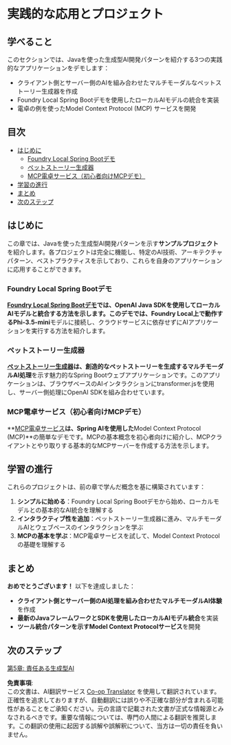 <!--
CO_OP_TRANSLATOR_METADATA:
{
  "original_hash": "df269f529a172a0197ef28460bf1da9f",
  "translation_date": "2025-07-25T11:01:21+00:00",
  "source_file": "04-PracticalSamples/README.md",
  "language_code": "ja"
}
-->
# 実践的な応用とプロジェクト

## 学べること
このセクションでは、Javaを使った生成型AI開発パターンを紹介する3つの実践的なアプリケーションをデモします：
- クライアント側とサーバー側のAIを組み合わせたマルチモーダルなペットストーリー生成器を作成
- Foundry Local Spring Bootデモを使用したローカルAIモデルの統合を実装
- 電卓の例を使ったModel Context Protocol (MCP) サービスを開発

## 目次

- [はじめに](../../../04-PracticalSamples)
  - [Foundry Local Spring Bootデモ](../../../04-PracticalSamples)
  - [ペットストーリー生成器](../../../04-PracticalSamples)
  - [MCP電卓サービス（初心者向けMCPデモ）](../../../04-PracticalSamples)
- [学習の進行](../../../04-PracticalSamples)
- [まとめ](../../../04-PracticalSamples)
- [次のステップ](../../../04-PracticalSamples)

## はじめに

この章では、Javaを使った生成型AI開発パターンを示す**サンプルプロジェクト**を紹介します。各プロジェクトは完全に機能し、特定のAI技術、アーキテクチャパターン、ベストプラクティスを示しており、これらを自身のアプリケーションに応用することができます。

### Foundry Local Spring Bootデモ

**[Foundry Local Spring Bootデモ](foundrylocal/README.md)**では、**OpenAI Java SDK**を使用してローカルAIモデルと統合する方法を示します。このデモでは、Foundry Local上で動作する**Phi-3.5-mini**モデルに接続し、クラウドサービスに依存せずにAIアプリケーションを実行する方法を紹介します。

### ペットストーリー生成器

**[ペットストーリー生成器](petstory/README.md)**は、創造的なペットストーリーを生成する**マルチモーダルAI処理**を示す魅力的なSpring Bootウェブアプリケーションです。このアプリケーションは、ブラウザベースのAIインタラクションにtransformer.jsを使用し、サーバー側処理にOpenAI SDKを組み合わせています。

### MCP電卓サービス（初心者向けMCPデモ）

**[MCP電卓サービス](mcp/calculator/README.md)**は、Spring AIを使用した**Model Context Protocol (MCP)**の簡単なデモです。MCPの基本概念を初心者向けに紹介し、MCPクライアントとやり取りする基本的なMCPサーバーを作成する方法を示します。

## 学習の進行

これらのプロジェクトは、前の章で学んだ概念を基に構築されています：

1. **シンプルに始める**：Foundry Local Spring Bootデモから始め、ローカルモデルとの基本的なAI統合を理解する
2. **インタラクティブ性を追加**：ペットストーリー生成器に進み、マルチモーダルAIとウェブベースのインタラクションを学ぶ
3. **MCPの基本を学ぶ**：MCP電卓サービスを試して、Model Context Protocolの基礎を理解する

## まとめ

**おめでとうございます！** 以下を達成しました：

- **クライアント側とサーバー側のAI処理を組み合わせたマルチモーダルAI体験**を作成
- **最新のJavaフレームワークとSDKを使用したローカルAIモデル統合**を実装
- **ツール統合パターンを示すModel Context Protocolサービス**を開発

## 次のステップ

[第5章: 責任ある生成型AI](../05-ResponsibleGenAI/README.md)

**免責事項**:  
この文書は、AI翻訳サービス [Co-op Translator](https://github.com/Azure/co-op-translator) を使用して翻訳されています。正確性を追求しておりますが、自動翻訳には誤りや不正確な部分が含まれる可能性があることをご承知ください。元の言語で記載された文書が正式な情報源とみなされるべきです。重要な情報については、専門の人間による翻訳を推奨します。この翻訳の使用に起因する誤解や誤解釈について、当方は一切の責任を負いません。